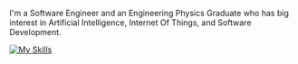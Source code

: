 I'm a Software Engineer and an Engineering Physics Graduate who has big interest in Artificial Intelligence, Internet Of Things, and Software Development.

[![My Skills](https://skillicons.dev/icons?i=js,ts,python,php,cpp,cs,java,react,nextjs,angular,nodejs,laravel,express,docker,mysql,postgres,git,github,vscode,vim,figma,linux,windows,arduino&perline=10&theme=light)](https://skillicons.dev)
